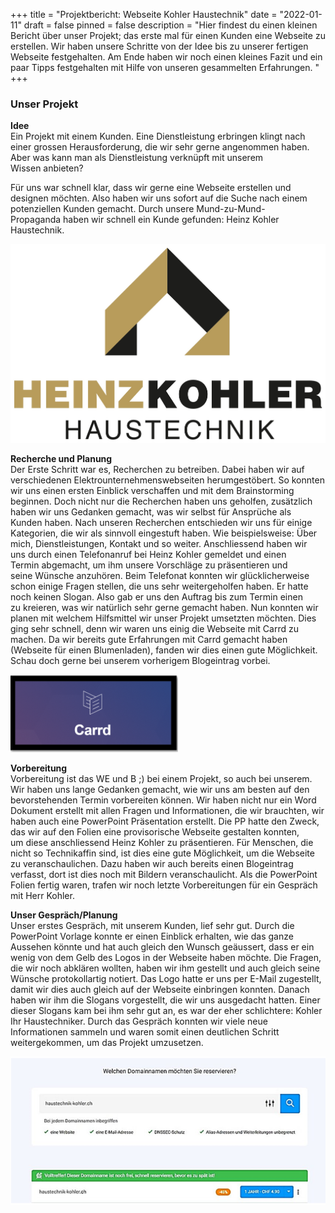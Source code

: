 +++
title = "Projektbericht: Webseite Kohler Haustechnik"
date = "2022-01-11"
draft = false
pinned = false
description = "Hier findest du einen kleinen Bericht über unser Projekt; das erste mal für einen Kunden eine Webseite zu erstellen. Wir haben unsere Schritte von der Idee bis zu unserer fertigen Webseite festgehalten. Am Ende haben wir noch einen kleines Fazit und ein paar Tipps festgehalten mit Hilfe von unseren gesammelten Erfahrungen. "
+++
### Unser Projekt 

**Idee** \
Ein Projekt mit einem Kunden. Eine Dienstleistung erbringen klingt nach einer grossen Herausforderung, die wir sehr gerne angenommen haben. Aber was kann man als Dienstleistung verknüpft mit unserem Wissen anbieten? 

Für uns war schnell klar, dass wir gerne eine Webseite erstellen und designen möchten. Also haben wir uns sofort auf die Suche nach einem potenziellen Kunden gemacht. Durch unsere Mund-zu-Mund-Propaganda haben wir schnell ein Kunde gefunden: Heinz Kohler Haustechnik.  

![](logo_rgb_rz-002-1-.jpg)

**Recherche und Planung** \
Der Erste Schritt war es, Recherchen zu betreiben. Dabei haben wir auf verschiedenen Elektrounternehmenswebseiten herumgestöbert. So konnten wir uns einen ersten Einblick verschaffen und mit dem Brainstorming beginnen. Doch nicht nur die Recherchen haben uns geholfen, zusätzlich haben wir uns Gedanken gemacht, was wir selbst für Ansprüche als Kunden haben. Nach unseren Recherchen entschieden wir uns für einige Kategorien, die wir als sinnvoll eingestuft haben. Wie beispielsweise: Über mich, Dienstleistungen, Kontakt und so weiter. Anschliessend haben wir uns durch einen Telefonanruf bei Heinz Kohler gemeldet und einen Termin abgemacht, um ihm unsere Vorschläge zu präsentieren und seine Wünsche anzuhören. Beim Telefonat konnten wir glücklicherweise schon einige Fragen stellen, die uns sehr weitergeholfen haben. Er hatte noch keinen Slogan. Also gab er uns den Auftrag bis zum Termin einen zu kreieren, was wir natürlich sehr gerne gemacht haben. Nun konnten wir planen mit welchem Hilfsmittel wir unser Projekt umsetzten möchten. Dies ging sehr schnell, denn wir waren uns einig die Webseite mit Carrd zu machen. Da wir bereits gute Erfahrungen mit Carrd gemacht haben (Webseite für einen Blumenladen), fanden wir dies einen gute Möglichkeit. Schau doch gerne bei unserem vorherigem Blogeintrag vorbei. 

![](carrd.png)

**Vorbereitung** \
Vorbereitung ist das WE und B ;) bei einem Projekt, so auch bei unserem. Wir haben uns lange Gedanken gemacht, wie wir uns am besten auf den bevorstehenden Termin vorbereiten können. Wir haben nicht nur ein Word Dokument erstellt mit allen Fragen und Informationen, die wir brauchten, wir haben auch eine PowerPoint Präsentation erstellt. Die PP hatte den Zweck, das wir auf den Folien eine provisorische Webseite gestalten konnten, um diese anschliessend Heinz Kohler zu präsentieren. Für Menschen, die nicht so Technikaffin sind, ist dies eine gute Möglichkeit, um die Webseite zu veranschaulichen. Dazu haben wir auch bereits einen Blogeintrag verfasst, dort ist dies noch mit Bildern veranschaulicht. Als die PowerPoint Folien fertig waren, trafen wir noch letzte Vorbereitungen für ein Gespräch mit Herr Kohler. 



**Unser Gespräch/Planung** \
Unser erstes Gespräch, mit unserem Kunden, lief sehr gut. Durch die PowerPoint Vorlage konnte er einen Einblick erhalten, wie das ganze Aussehen könnte und hat auch gleich den Wunsch geäussert, dass er ein wenig von dem Gelb des Logos in der Webseite haben möchte. Die Fragen, die wir noch abklären wollten, haben wir ihm gestellt und auch gleich seine Wünsche protokollartig notiert. Das Logo hatte er uns per E-Mail zugestellt, damit wir dies auch gleich auf der Webseite einbringen konnten. Danach haben wir ihm die Slogans vorgestellt, die wir uns ausgedacht hatten. Einer dieser Slogans kam bei ihm sehr gut an, es war der eher schlichtere: Kohler Ihr Haustechniker. Durch das Gespräch konnten wir viele neue Informationen sammeln und waren somit einen deutlichen Schritt weitergekommen, um das Projekt umzusetzen.  

![](domainname.png)